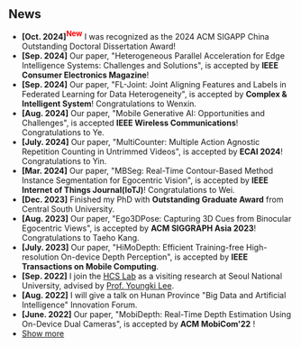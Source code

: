 <h2 style="margin: 60px 0px 10px;">News</h2>

<ul>
<li><strong>[Oct. 2024]<sup><font color=red size=2>New</font></sup></strong> I was recognized as the 2024 ACM SIGAPP China Outstanding Doctoral Dissertation Award! </li>
<li><strong>[Sep. 2024]</strong> Our paper, "Heterogeneous Parallel Acceleration for Edge Intelligence Systems: Challenges and Solutions", is accepted by <strong>IEEE Consumer Electronics Magazine</strong>! </li>
<li><strong>[Sep. 2024]</strong> Our paper, "FL-Joint: Joint Aligning Features and Labels in Federated Learning for Data Heterogeneity", is accepted by <strong>Complex & Intelligent System</strong>! Congratulations to Wenxin. </li>
<li><strong>[Aug. 2024]</strong> Our paper, "Mobile Generative AI: Opportunities and Challenges", is accepted <strong>IEEE Wireless Communications</strong>! Congratulations to Ye. </li>
<li><strong>[July. 2024]</strong> Our paper, "MultiCounter: Multiple Action Agnostic Repetition Counting in Untrimmed Videos", is accepted by <strong>ECAI 2024</strong>! Congratulations to Yin. </li>
<li><strong>[Mar. 2024]</strong> Our paper, "MBSeg: Real-Time Contour-Based Method Instance Segmentation for Egocentric Vision", is accepted by <strong>IEEE Internet of Things Journal(IoTJ)</strong>! Congratulations to Wei. </li>
<li><strong>[Dec. 2023]</strong> Finished my PhD with <strong>Outstanding Graduate Award</strong> from Central South University. </li>
<li><strong>[Aug. 2023]</strong> Our paper, "Ego3DPose: Capturing 3D Cues from Binocular Egocentric Views", is accepted by <strong>ACM SIGGRAPH Asia 2023</strong>! Congratulations to Taeho Kang. </li>
<li><strong>[July. 2023]</strong> Our paper, "HiMoDepth: Efficient Training-free High-resolution On-device Depth Perception", is accepted by <strong>IEEE Transactions on Mobile Computing</strong>. </li>
<li><strong>[Sep. 2022]</strong> I join the <a href="https://hcs.snu.ac.kr/">HCS Lab</a> as a visiting research at Seoul National University, advised by <a href="http://youngkilee.blogspot.com/">Prof. Youngki Lee</a>. </li>
<li><strong>[Aug. 2022]</strong> I will give a talk on Hunan Province "Big Data and Artificial Intelligence" Innovation Forum. </li>
<li><strong>[June. 2022]</strong> Our paper, "MobiDepth: Real-Time Depth Estimation Using On-Device Dual Cameras", is accepted by <strong>ACM MobiCom'22</strong> ! </li>
<li> <a href="javascript:toggle_vis('newsmore')">Show more</a> </li>
<div id="newsmore" style="display:none"> 

<li><strong>[Jan. 2022]</strong> Our paper, "MVPose: Realtime Multi-Person Pose Estimation using Motion Vector on Mobile Devices", is accepted by <strong>IEEE Transactions on Mobile Computing</strong>. </li>
<li><strong>[Aug. 2021]</strong> I joined the Insitute for AI Industry Research(AIR), at Tsinghua University. Mentor: <a href="https://yunxinliu.github.io/">Prof.Yunxin Liu</a>. </li>
<li><strong>[Apr. 2021]</strong> Our paper," Optimizing Federated Learning on Device Heterogeneity with A Sampling Strategy", is accepted by <strong>IEEE IWQoS 2021</strong>.</li>
<li><strong>[Sep. 2020]</strong> Our paper, "MobiPose: Real-Time Multi-Person Pose Estimation on Mobile Devices", is accepted by <strong>ACM SenSys'20</strong> !</li>
</div>
</ul>

